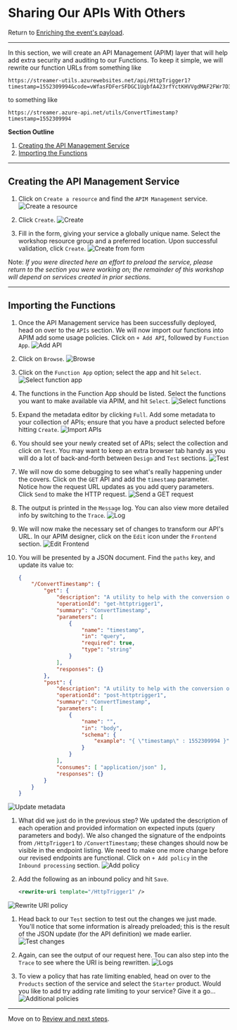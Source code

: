 # Sharing Our APIs With Others
Return to [Enriching the event's payload](Functions.md).



---



In this section, we will create an API Management (APIM) layer that will help add extra security and auditing to our Functions. To keep it simple, we will rewrite our function URLs from something like
  ```
  https://streamer-utils.azurewebsites.net/api/HttpTrigger1?timestamp=1552309994&code=vWfasFDFerSFDGC1UgbfA423rfYctKHVVgdMAF2FWr7D3rfsFSdgEt343=
  ```
  to something like
  ```
  https://streamer.azure-api.net/utils/ConvertTimestamp?timestamp=1552309994
  ```

**Section Outline**
1. [Creating the API Management Service](#creating-the-api-management-service)
1. [Importing the Functions](#importing-the-functions)



---



## Creating the API Management Service

1. Click on `Create a resource` and find the `APIM Management` service.
  ![Create a resource](APIM/Creation/1.png)

1. Click `Create`.
  ![Create](APIM/Creation/2.png)

1. Fill in the form, giving your service a globally unique name. Select the workshop resource group and a preferred location. Upon successful validation, click `Create`.
  ![Create from form](APIM/Creation/3.png)

Note: *If you were directed here an effort to preload the service, please return to the section you were working on; the remainder of this workshop will depend on services created in prior sections.*



---



## Importing the Functions

1. Once the API Management service has been successfully deployed, head on over to the `APIs` section. We will now import our functions into APIM add some usage policies. Click on `+ Add API`, followed by `Function App`.
  ![Add API](APIM/Import/1.png)

1. Click on `Browse`.
  ![Browse](APIM/Import/2.png)

1. Click on the `Function App` option; select the app and hit `Select`.
  ![Select function app](APIM/Import/3.png)

1. The functions in the Function App should be listed. Select the functions you want to make available via APIM, and hit `Select`.
  ![Select functions](APIM/Import/4.png)

1. Expand the metadata editor by clicking `Full`. Add some metadata to your collection of APIs; ensure that you have a product selected before hitting `Create`.
  ![Import APIs](APIM/Import/5.png)

1. You should see your newly created set of APIs; select the collection and click on `Test`. You may want to keep an extra browser tab handy as you will do a lot of back-and-forth between `Design` and `Test` sections.
  ![Test](APIM/Import/6.png)

1. We will now do some debugging to see what's really happening under the covers. Click on the `GET` API and add the `timestamp` parameter. Notice how the request URL updates as you add query parameters. Click `Send` to make the HTTP request.
  ![Send a GET request](APIM/Import/7.png)

1. The output is printed in the `Message` log. You can also view more detailed info by switching to the `Trace`.
  ![Log](APIM/Import/8.png)

1. We will now make the necessary set of changes to transform our API's URL. In our APIM designer, click on the `Edit` icon under the `Frontend` section.
  ![Edit Frontend](APIM/Import/9.png)

1. You will be presented by a JSON document. Find the `paths` key, and update its value to:
    ```json
    {
        "/ConvertTimestamp": {
            "get": {
                "description": "A utility to help with the conversion of Unix timestamps into human readable DateTime objects.",
                "operationId": "get-httptrigger1",
                "summary": "ConvertTimestamp",
                "parameters": [
                    {
                        "name": "timestamp",
                        "in": "query",
                        "required": true,
                        "type": "string"
                    }
                ],
                "responses": {}
            },
            "post": {
                "description": "A utility to help with the conversion of Unix timestamps into human readable DateTime objects.",
                "operationId": "post-httptrigger1",
                "summary": "ConvertTimestamp",
                "parameters": [
                    {
                        "name": "",
                        "in": "body",
                        "schema": {
                            "example": "{ \"timestamp\" : 1552309994 }"
                        }
                    }
                ],
                "consumes": [ "application/json" ],
                "responses": {}
            }
        }
    }
    ```
  ![Update metadata](APIM/Import/10.png)

1. What did we just do in the previous step? We updated the description of each operation and provided information on expected inputs (query parameters and body). We  also changed the signature of the endpoints from `/HttpTrigger1` to `/ConvertTimestamp`; these changes should now be visible in the endpoint listing. We need to make one more change before our revised endpoints are functional. Click on `+ Add policy` in the `Inbound processing` section.
  ![Add policy](APIM/Import/11.png)

1. Add the following as an inbound policy and hit `Save`.
    ```xml
    <rewrite-uri template="/HttpTrigger1" />
    ```
  ![Rewrite URI policy](APIM/Import/12.png)

1. Head back to our `Test` section to test out the changes we just made. You'll notice that some information is already preloaded; this is the result of the JSON update (for the API definition) we made earlier.
  ![Test changes](APIM/Import/13.png)

1. Again, can see the output of our request here. Tou can also step into the `Trace` to see where the URI is being rewritten.
  ![Logs](APIM/Import/14.png)

1. To view a policy that has rate limiting enabled, head on over to the `Products` section of the service and select the `Starter` product. Would you like to add try adding rate limiting to your service? Give it a go...
  ![Additional policies](APIM/Import/15.png)



---



Move on to [Review and next steps](Review.md).
